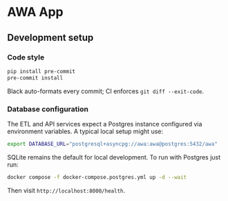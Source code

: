 # AWA App

## Development setup

### Code style
```bash
pip install pre-commit
pre-commit install
```
Black auto-formats every commit; CI enforces `git diff --exit-code`.

### Database configuration

The ETL and API services expect a Postgres instance configured via
environment variables. A typical local setup might use:

```bash
export DATABASE_URL="postgresql+asyncpg://awa:awa@postgres:5432/awa"
```


SQLite remains the default for local development. To run with Postgres just run:

```bash
docker compose -f docker-compose.postgres.yml up -d --wait
```

Then visit `http://localhost:8000/health`.


